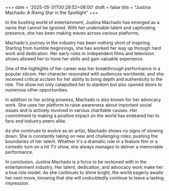 +++
date = '2025-05-31T00:29:52+08:00'
draft = false
title = "Justina Machado: A Rising Star in the Spotlight"
+++

In the bustling world of entertainment, Justina Machado has emerged as a name that cannot be ignored. With her undeniable talent and captivating presence, she has been making waves across various platforms. 

Machado's journey in the industry has been nothing short of inspiring. Starting from humble beginnings, she has worked her way up through hard work and dedication. Her early roles in independent films and television shows allowed her to hone her skills and gain valuable experience. 

One of the highlights of her career was her breakthrough performance in a popular sitcom. Her character resonated with audiences worldwide, and she received critical acclaim for her ability to bring depth and authenticity to the role. The show not only catapulted her to stardom but also opened doors to numerous other opportunities. 

In addition to her acting prowess, Machado is also known for her advocacy work. She uses her platform to raise awareness about important social issues and is actively involved in various charitable causes. Her commitment to making a positive impact on the world has endeared her to fans and industry peers alike. 

As she continues to evolve as an artist, Machado shows no signs of slowing down. She is constantly taking on new and challenging roles, pushing the boundaries of her talent. Whether it's a dramatic role in a feature film or a comedic turn on a hit TV show, she always manages to deliver a memorable performance. 

In conclusion, Justina Machado is a force to be reckoned with in the entertainment industry. Her talent, dedication, and advocacy work make her a true role model. As she continues to shine bright, the world eagerly awaits her next move, knowing that she will undoubtedly continue to leave a lasting impression.